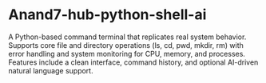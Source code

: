 # Anand7-hub-python-shell-ai
A Python-based command terminal that replicates real system behavior. Supports core file and directory operations (ls, cd, pwd, mkdir, rm) with error handling and system monitoring for CPU, memory, and processes. Features include a clean interface, command history, and optional AI-driven natural language support.
